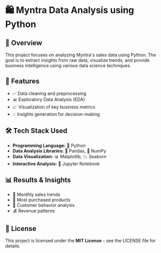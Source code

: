 # 🛍 Myntra Data Analysis using Python

## 📌 Overview
This project focuses on analyzing Myntra's sales data using Python. The goal is to extract insights from raw data, visualize trends, and provide business intelligence using various data science techniques.

## 🚀 Features
- ✅ Data cleaning and preprocessing
- 📊 Exploratory Data Analysis (EDA)
- 📈 Visualization of key business metrics
- 💡 Insights generation for decision-making

## 🛠 Tech Stack Used
- **Programming Language:** 🐍 Python
- **Data Analysis Libraries:** 📑 Pandas, 🔢 NumPy
- **Data Visualization:** 📊 Matplotlib, 📉 Seaborn
- **Interactive Analysis:** 📝 Jupyter Notebook



## 📊 Results & Insights
- 📅 Monthly sales trends
- 🛒 Most purchased products
- 👥 Customer behavior analysis
- 💰 Revenue patterns


## 📜 License
This project is licensed under the **MIT License** - see the LICENSE file for details.
